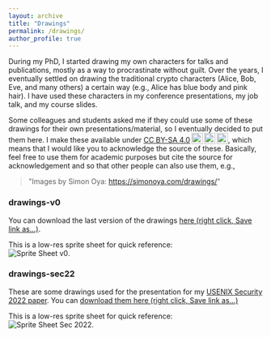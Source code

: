 ```yaml
---
layout: archive
title: "Drawings"
permalink: /drawings/
author_profile: true
---
```


During my PhD, I started drawing my own characters for talks and publications, mostly as a way to procrastinate without guilt. 
Over the years, I eventually settled on drawing the traditional crypto characters (Alice, Bob, Eve, and many others) a certain way (e.g., Alice has blue body and pink hair).
I have used these characters in my conference presentations, my job talk, and my course slides.

Some colleagues and students asked me if they could use some of these drawings for their own presentations/material, so I eventually decided to put them here.
I make these available under <a href="https://creativecommons.org/licenses/by-sa/4.0/?ref=chooser-v1" target="_blank" rel="license noopener noreferrer" style="display:inline-block;">CC BY-SA 4.0<img style="height:22px!important;margin-left:3px;vertical-align:text-bottom;" src="https://mirrors.creativecommons.org/presskit/icons/cc.svg?ref=chooser-v1" alt=""><img style="height:22px!important;margin-left:3px;vertical-align:text-bottom;" src="https://mirrors.creativecommons.org/presskit/icons/by.svg?ref=chooser-v1" alt=""><img style="height:22px!important;margin-left:3px;vertical-align:text-bottom;" src="https://mirrors.creativecommons.org/presskit/icons/sa.svg?ref=chooser-v1" alt=""></a>,
which means that I would like you to acknowledge the source of these.
Basically, feel free to use them for academic purposes but cite the source for acknowledgement and so that other people can also use them, e.g., 
> "Images by Simon Oya: https://simonoya.com/drawings/"

### drawings-v0
You can download the last version of the drawings [here (right click, Save link as...)](http://simon-oya.github.io/files/drawings-v0.zip).

This is a low-res sprite sheet for quick reference:\
![Sprite Sheet v0](https://simon-oya.github.com/files/images/sprites-v0.png).

### drawings-sec22
These are some drawings used for the presentation for my [USENIX Security 2022 paper](/publication/oya-2022-08-usenix).
You can [download them here (right click, Save link as...)](http://simon-oya.github.io/files/drawings-sec22.zip)

This is a low-res sprite sheet for quick reference:\
![Sprite Sheet Sec 2022](https://simon-oya.github.com/files/images/sprites-sec22.png).
